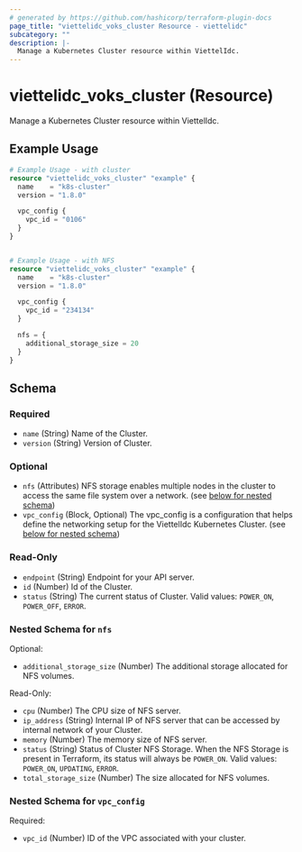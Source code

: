 ```yaml
---
# generated by https://github.com/hashicorp/terraform-plugin-docs
page_title: "viettelidc_voks_cluster Resource - viettelidc"
subcategory: ""
description: |-
  Manage a Kubernetes Cluster resource within ViettelIdc.
---
```


# viettelidc_voks_cluster (Resource)

Manage a Kubernetes Cluster resource within ViettelIdc.

## Example Usage

```terraform
# Example Usage - with cluster
resource "viettelidc_voks_cluster" "example" {
  name    = "k8s-cluster"
  version = "1.8.0"

  vpc_config {
    vpc_id = "0106"
  }
}


# Example Usage - with NFS
resource "viettelidc_voks_cluster" "example" {
  name    = "k8s-cluster"
  version = "1.8.0"

  vpc_config {
    vpc_id = "234134"
  }

  nfs = {
    additional_storage_size = 20
  }
}
```

<!-- schema generated by tfplugindocs -->
## Schema

### Required

- `name` (String) Name of the Cluster.
- `version` (String) Version of Cluster.

### Optional

- `nfs` (Attributes) NFS storage enables multiple nodes in the cluster to access the same file system over a network. (see [below for nested schema](#nestedatt--nfs))
- `vpc_config` (Block, Optional) The vpc_config is a configuration that helps define the networking setup for the ViettelIdc Kubernetes Cluster. (see [below for nested schema](#nestedblock--vpc_config))

### Read-Only

- `endpoint` (String) Endpoint for your API server.
- `id` (Number) Id of the Cluster.
- `status` (String) The current status of Cluster. Valid values: `POWER_ON`, `POWER_OFF`, `ERROR`.

<a id="nestedatt--nfs"></a>
### Nested Schema for `nfs`

Optional:

- `additional_storage_size` (Number) The additional storage allocated for NFS volumes.

Read-Only:

- `cpu` (Number) The CPU size of NFS server.
- `ip_address` (String) Internal IP of NFS server that can be accessed by internal network of your Cluster.
- `memory` (Number) The memory size of NFS server.
- `status` (String) Status of Cluster NFS Storage. When the NFS Storage is present in Terraform, its status will always be `POWER_ON`. Valid values: `POWER_ON`, `UPDATING`, `ERROR`.
- `total_storage_size` (Number) The size allocated for NFS volumes.


<a id="nestedblock--vpc_config"></a>
### Nested Schema for `vpc_config`

Required:

- `vpc_id` (Number) ID of the VPC associated with your cluster.
